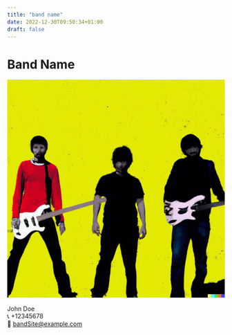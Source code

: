 ```yaml
---
title: "band name"
date: 2022-12-30T09:50:34+01:00
draft: false
---
```


# Band Name

![slika](cover.png)

John Doe  
:telephone_receiver: +12345678  
:email: bandSite@example.com

